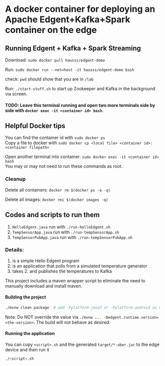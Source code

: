 # A docker container for deploying an Apache Edgent+Kafka+Spark container on the edge

## Running Edgent + Kafka + Spark Streaming
Download: `sudo docker pull hausss/edgent-demo`

Run: `sudo docker run --net=host -it hausss/edgent-demo bash`

check: `pwd` should show that you are in `/lab`

Run: `./start-stuff.sh` to start up Zookeeper and Kafka in the background via screen.


#### TODO: Leave this terminal running and open two more terminals side by side with ```docker exec -it <container id> bash```.

## Helpful Docker tips
You can find the container id with ```sudo docker ps```   
Copy a file to docker with ```sudo docker cp <local file> <container id>:<container filepath>```

Open another terminal into container: ```sudo docker exec -it <container id> bash```     
You may or may not need to run these commands as root. 

### Cleanup
Delete all containers: ```docker rm $(docker ps -a -q)```

Delete all images: ```docker rmi $(docker images -q)```

## Codes and scripts to run them 

1. `HelloEdgent.java` run with `./run-helloEdgent.sh`
2. `TempSensorApp.java` run with `./run-tempSensorApp.sh`
3. `TempSensorPubApp.java` run with `./run-tempSensorPubApp.sh`

### Details:
1. is a simple Hello Edgent program
2. is an application that polls from a simulated temperature generator
3. takes 2. and publishes the temperatures to Kafka

This project includes a maven wrapper script to eliminate the need to
manually download and install maven.

#### Building the project
```sh
./mvnw clean package  # add -Pplatform-java7 or -Pplatform-android as needed
```

Note: Do NOT override the value via
`./mvnw ... -Dedgent.runtime.version=<the-version>`.
The build will not behave as desired.

#### Running the application
You can copy `<script>.sh` and the generated `target/*-uber.jar` to the 
edge device and then run it
```sh
./<script>.sh
```
